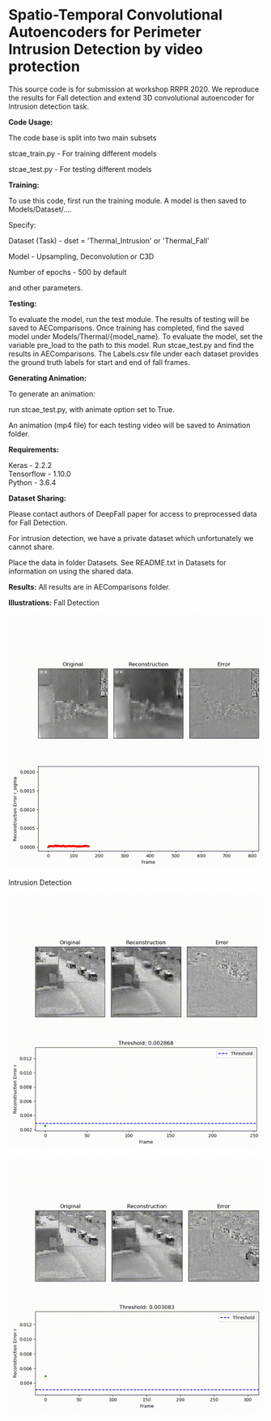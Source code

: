 # Spatio-Temporal Convolutional Autoencoders for Perimeter Intrusion Detection by video protection

This source code is for submission at workshop RRPR 2020.
We reproduce the results for Fall detection and extend 3D convolutional autoencoder for Intrusion detection task. 

**Code Usage:**

The code base is split into two main subsets

stcae_train.py -  For training different models

stcae_test.py - For testing different models 

**Training:**

To use this code, first run the training module. A model is then saved to Models/Dataset/....

Specify:

Dataset (Task) - dset = 'Thermal_Intrusion' or 'Thermal_Fall'

Model - Upsampling, Deconvolution or C3D

Number of epochs - 500 by default

and other parameters.

**Testing:**

To evaluate the model, run the test module. The results of testing will be saved to AEComparisons. 
Once training has completed, find the saved model under Models/Thermal/{model_name}. 
To evaluate the model, set the variable pre_load to the path to this model. 
Run stcae_test.py and find the results in AEComparisons. 
The Labels.csv file under each dataset provides the ground truth labels for start and end of fall frames.

**Generating Animation:**

To generate an animation:

run stcae_test.py, with animate option set to True. 

An animation (mp4 file) for each testing video will be saved to Animation folder.


**Requirements:**

Keras - 2.2.2  
Tensorflow - 1.10.0  
Python - 3.6.4

**Dataset Sharing:**  

Please contact authors of DeepFall paper for access to preprocessed data for Fall Detection.

For intrusion detection, we have a private dataset which unfortunately we cannot share.

Place the data in folder Datasets. See README.txt in Datasets for information on using the shared data.

**Results:**
All results are in AEComparisons folder. 

**Illustrations:**
Fall Detection 

![](fall_demo.gif)


Intrusion Detection

![](intrusion_demo_1.gif)

![](intrusion_demo_2.gif)
